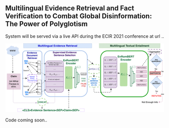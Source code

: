 ## Multilingual Evidence Retrieval and Fact Verification to Combat Global Disinformation: The Power of Polyglotism

System will be served via a live API during the ECIR 2021 conference at url ..

![Multilingual evidence retrieval and fact verification system.](/assets/system_diagram_final-1.png)


Code coming soon..

